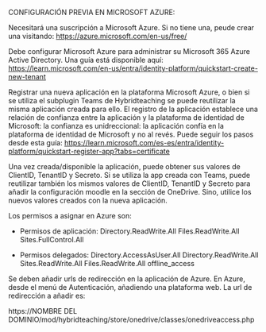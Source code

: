 
CONFIGURACIÓN PREVIA EN MICROSOFT AZURE:

Necesitará una suscripción a Microsoft Azure. Si no tiene una, peude crear una visitando:
    https://azure.microsoft.com/en-us/free/

Debe configurar Microsoft Azure para administrar su Microsoft 365 Azure Active Directory. Una guía está disponible aquí:
   https://learn.microsoft.com/en-us/entra/identity-platform/quickstart-create-new-tenant 


Registrar una nueva aplicación en la plataforma Microsoft Azure, o bien si se utiliza el subplugin Teams de Hybridteaching se puede reutilizar la misma aplicación creada para ello.
El registro de la aplicación establece una relación de confianza entre la aplicación y la plataforma de identidad de Microsoft: la confianza es unidreccional: la aplicación confía en la plataforma de identidad de Microsoft y no al revés. 
Puede seguir los pasos desde esta guía:
    https://learn.microsoft.com/es-es/entra/identity-platform/quickstart-register-app?tabs=certificate

Una vez creada/disponible la aplicación, puede obtener sus valores de ClientID, TenantID y Secreto.
Si se utiliza la app creada con Teams, puede reutilizar también los mismos valores de ClientID, TenantID y Secreto para añadir la configuración moodle en la sección de OneDrive. Sino, utilice los nuevos valores creados con la nueva aplicación.


Los permisos a asignar en Azure son:
- Permisos de aplicación:
    Directory.ReadWrite.All
    Files.ReadWrite.All
    Sites.FullControl.All

- Permisos delegados:
    Directory.AccessAsUser.All
    Directory.ReadWrite.All
    Sites.ReadWrite.All
    Files.ReadWrite.All
    offline_access

Se deben añadir urls de redirección en la aplicación de Azure. En Azure, desde el menú de Autenticación, añadiendo una plataforma web. La url de redirección a añadir es: 

https://NOMBRE DEL DOMINIO/mod/hybridteaching/store/onedrive/classes/onedriveaccess.php

